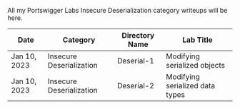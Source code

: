 All my Portswigger Labs Insecure Deserialization category writeups will be here.

Date	 	  | Category                       | Directory Name     | Lab Title
--------------|--------------------------------|--------------------|----------------------
Jan 10, 2023  | Insecure Deserialization       | Deserial-1         | Modifying serialized objects
Jan 10, 2023  | Insecure Deserialization       | Deserial-2         | Modifying serialized data types